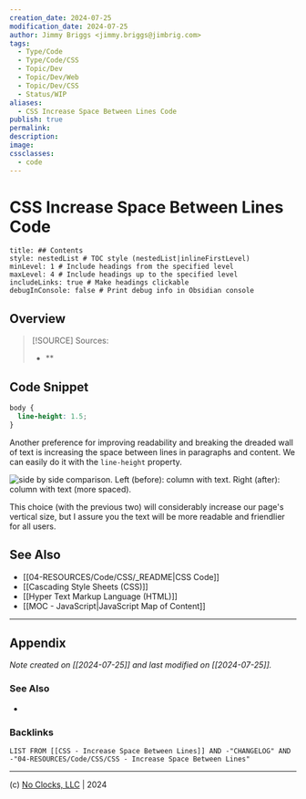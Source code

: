 ```yaml
---
creation_date: 2024-07-25
modification_date: 2024-07-25
author: Jimmy Briggs <jimmy.briggs@jimbrig.com>
tags:
  - Type/Code
  - Type/Code/CSS
  - Topic/Dev
  - Topic/Dev/Web
  - Topic/Dev/CSS
  - Status/WIP
aliases:
  - CSS Increase Space Between Lines Code
publish: true
permalink:
description:
image:
cssclasses:
  - code
---
```


# CSS Increase Space Between Lines Code

```table-of-contents
title: ## Contents 
style: nestedList # TOC style (nestedList|inlineFirstLevel)
minLevel: 1 # Include headings from the specified level
maxLevel: 4 # Include headings up to the specified level
includeLinks: true # Make headings clickable
debugInConsole: false # Print debug info in Obsidian console
```

## Overview

> [!SOURCE] Sources:
> - **

## Code Snippet

```css
body {
  line-height: 1.5;
}
```

Another preference for improving readability and breaking the dreaded wall of text is increasing the space between lines in paragraphs and content. We can easily do it with the `line-height` property.

![side by side comparison. Left (before): column with text. Right (after): column with text (more spaced).](https://alvaromontoro.com/images/blog/one-liner-2.webp)

This choice (with the previous two) will considerably increase our page's vertical size, but I assure you the text will be more readable and friendlier for all users.

## See Also

- [[04-RESOURCES/Code/CSS/_README|CSS Code]]
- [[Cascading Style Sheets (CSS)]]
- [[Hyper Text Markup Language (HTML)]]
- [[MOC - JavaScript|JavaScript Map of Content]]


***

## Appendix

*Note created on [[2024-07-25]] and last modified on [[2024-07-25]].*

### See Also

- 

### Backlinks

```dataview
LIST FROM [[CSS - Increase Space Between Lines]] AND -"CHANGELOG" AND -"04-RESOURCES/Code/CSS/CSS - Increase Space Between Lines"
```

***

(c) [No Clocks, LLC](https://github.com/noclocks) | 2024